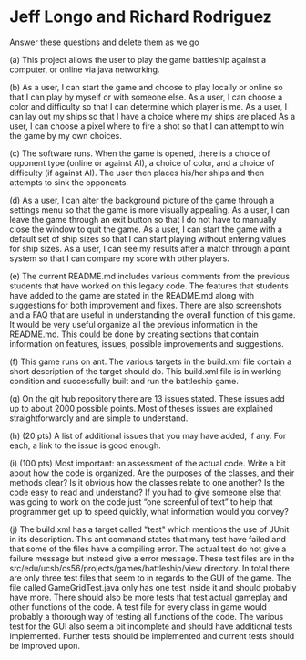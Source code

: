 # Jeff Longo and Richard Rodriguez

Answer these questions and delete them as we go

(a) This project allows the user to play the game battleship against a computer, or online via java networking.

(b) As a user, I can start the game and choose to play locally or online so that I can play by myself or with someone else.
    As a user, I can choose a color and difficulty so that I can determine which player is me.
    As a user, I can lay out my ships so that I have a choice where my ships are placed
    As a user, I can choose a pixel where to fire a shot so that I can attempt to win the game by my own choices.

(c) The software runs. When the game is opened, there is a choice of opponent type (online or against AI), a choice of color, and a choice of difficulty (if against AI). The user then places his/her ships and then attempts to sink the opponents.

(d) As a user, I can alter the background picture of the game through a settings menu so that the game is more visually appealing.
As a user, I can leave the game through an exit button so that I do not have to manually close the window to quit the game.
As a user, I can start the game with a default set of ship sizes so that I can start playing without entering values for ship sizes.
As a user, I can see my results after a match through a point system so that I can compare my score with other players.

(e) The current README.md includes various comments from the previous students that have worked on this legacy code. The features that students have added to the game are stated in the README.md along with suggestions for both improvement and fixes. There are also screenshots and a FAQ that are useful in understanding the overall function of this game. It would be very useful organize all the previous information in the README.md. This could be done by creating sections that contain information on features, issues, possible improvements and suggestions.    


(f) This game runs on ant. The various targets in the build.xml file contain a short description of the target should do. This build.xml file is in working condition and successfully built and run the battleship game.

(g) On the git hub repository there are 13 issues stated. These issues add up to about 2000 possible points. Most of theses issues are explained straightforwardly and are simple to understand.

(h) (20 pts) A list of additional issues that you may have added, if any. For each, a link to the issue is good enough.

(i) (100 pts) Most important: an assessment of the actual code. Write a bit about how the code is organized. Are the purposes of the classes, and their methods clear? Is it obvious how the classes relate to one another? Is the code easy to read and understand? If you had to give someone else that was going to work on the code just “one screenful of text” to help that programmer get up to speed quickly, what information would you convey?

(j) The build.xml has a target called "test" which mentions the use of JUnit in its description. This ant command states that many test have failed and that some of the files have a compiling error. The actual test do not give a failure message but instead give a error message. These test files are in the src/edu/ucsb/cs56/projects/games/battleship/view directory. In total there are only three test files that seem to in regards to the GUI of the game. The file called GameGridTest.java only has one test inside it and should probably have more. There should also be more tests that test actual gameplay and other functions of the code. A test file for every class in game would probably a thorough way of testing all functions of the code. The various test for the GUI also seem a bit incomplete and should have additional tests implemented. Further tests should be implemented and current tests should be improved upon.
